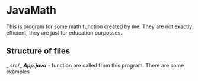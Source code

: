 # JavaMath

This is program for some math function created by me. They are not exactly efficient, they are just for education purposses.

## Structure of files

_ src/_ ***App.java*** - function are called from this program. There are some examples 